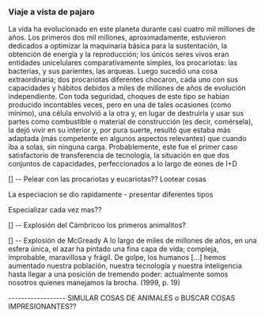 ### Viaje a vista de pajaro

La vida ha evolucionado en este planeta durante casi cuatro mil millones de
años. Los primeros dos mil millones, aproximadamente, estuvieron dedicados
a optimizar la maquinaria básica para la sustentación, la obtención de energía
y la reproducción; los únicos seres vivos eran entidades unicelulares
comparativamente simples, los procariotas: las bacterias, y sus parientes, las
arqueas. Luego sucedió una cosa extraordinaria; dos procariotas diferentes
chocaron, cada uno con sus capacidades y hábitos debidos a miles de millones
de años de evolución independiente. Con toda seguridad, choques de este tipo
se habían producido incontables veces, pero en una de tales ocasiones (como
mínimo), una célula envolvió a la otra y, en lugar de destruirla y usar sus
partes como combustible o material de construcción (es decir, comérsela), la
dejó vivir en su interior y, por pura suerte, resultó que estaba más adaptada
(más competente en algunos aspectos relevantes) que cuando iba a solas, sin
ninguna carga.
Probablemente, este fue el primer caso satisfactorio de transferencia de
tecnología, la situación en que dos conjuntos de capacidades, perfeccionados
a lo largo de eones de I+D


[] -- Pelear con las procariotas y eucariotas??
Lootear cosas

La especiacion se dio rapidamente - presentar diferentes tipos

Especializar cada vez mas??

[] --  Explosión del Cámbricoo los primeros animalitos?


[] -- Explosión de McGready
A lo largo de miles de millones de años, en una esfera
única, el azar ha pintado una fina capa de vida; compleja,
improbable, maravillosa y frágil. De golpe, los humanos […]
hemos aumentado nuestra población, nuestra tecnología y
nuestra inteligencia hasta llegar a una posición de tremendo
poder: actualmente somos nosotros quienes manejamos la
brocha. (1999, p. 19)


------------------ SIMULAR COSAS DE ANIMALES o BUSCAR COSAS IMPRESIONANTES??